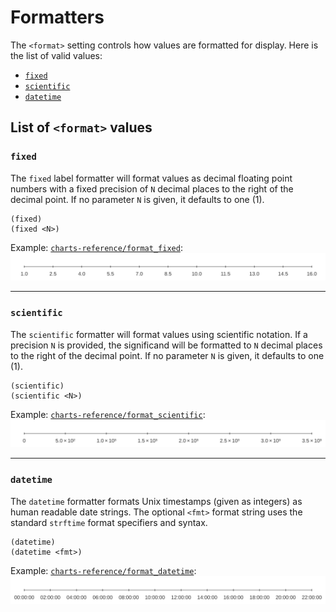 Formatters
==========

The `<format>` setting controls how values are formatted for display. Here
is the list of valid values:

  - [`fixed`](#format-fixed)
  - [`scientific`](#format-scientific)
  - [`datetime`](#format-datetime)


## List of `<format>` values

### `fixed`
<a id="format-fixed"></a>

The `fixed` label formatter will format values as decimal floating point numbers
with a fixed precision of `N` decimal places to the right of the decimal point.
If no parameter `N` is given, it defaults to one (1).

    (fixed)
    (fixed <N>)

Example: [`charts-reference/format_fixed`](/examples/charts-reference/format_fixed):
[![format_fixed.svg](/examples/charts-reference/format_fixed.svg)](/examples/charts-reference/format_fixed)


---
### `scientific`
<a id="format-scientific"></a>

The `scientific` formatter will format values using scientific notation. If a
precision `N` is provided, the significand will be formatted to `N` decimal places
to the right of the decimal point. If no parameter `N` is given, it defaults to
one (1).

    (scientific)
    (scientific <N>)

Example: [`charts-reference/format_scientific`](/examples/charts-reference/format_scientific):
[![format_scientific.svg](/examples/charts-reference/format_scientific.svg)](/examples/charts-reference/format_scientific)


---
### `datetime`
<a id="format-datetime"></a>

The `datetime` formatter formats Unix timestamps (given as integers) as human
readable date strings. The optional `<fmt>` format string uses the standard
`strftime` format specifiers and syntax.

    (datetime)
    (datetime <fmt>)

Example: [`charts-reference/format_datetime`](/examples/charts-reference/format_datetime):
[![format_datetime.svg](/examples/charts-reference/format_datetime.svg)](/examples/charts-reference/format_datetime)

